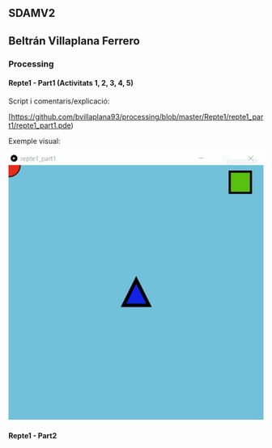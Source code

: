 ## SDAMV2
## Beltrán Villaplana Ferrero
### Processing
#### Repte1 - Part1 (Activitats 1, 2, 3, 4, 5)

Script i comentaris/explicació:

[https://github.com/bvillaplana93/processing/blob/master/Repte1/repte1_part1/repte1_part1.pde)

Exemple visual:

![Image description](https://github.com/bvillaplana93/processing/blob/master/Repte1/repte1_part1/doc/part_gif.gif)


#### Repte1 - Part2
